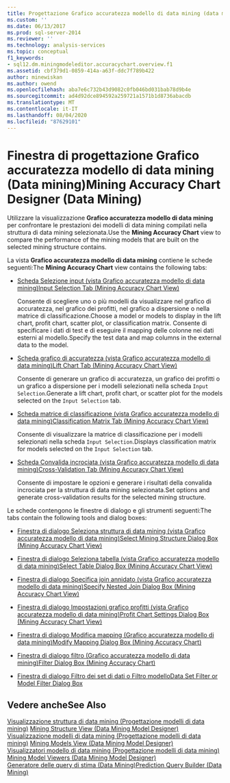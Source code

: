 ```yaml
---
title: Progettazione Grafico accuratezza modello di data mining (data mining) | Microsoft Docs
ms.custom: ''
ms.date: 06/13/2017
ms.prod: sql-server-2014
ms.reviewer: ''
ms.technology: analysis-services
ms.topic: conceptual
f1_keywords:
- sql12.dm.miningmodeleditor.accuracychart.overview.f1
ms.assetid: cbf379d1-0859-414a-a63f-ddc7f789b422
author: minewiskan
ms.author: owend
ms.openlocfilehash: aba7e6c732b43d9082c0fb046bd031bab78d9b4e
ms.sourcegitcommit: ad4d92dce894592a259721a1571b1d8736abacdb
ms.translationtype: MT
ms.contentlocale: it-IT
ms.lasthandoff: 08/04/2020
ms.locfileid: "87629101"
---
```

# <a name="mining-accuracy-chart-designer-data-mining"></a><span data-ttu-id="70991-102">Finestra di progettazione Grafico accuratezza modello di data mining (Data mining)</span><span class="sxs-lookup"><span data-stu-id="70991-102">Mining Accuracy Chart Designer (Data Mining)</span></span>
  <span data-ttu-id="70991-103">Utilizzare la visualizzazione **Grafico accuratezza modello di data mining** per confrontare le prestazioni dei modelli di data mining compilati nella struttura di data mining selezionata.</span><span class="sxs-lookup"><span data-stu-id="70991-103">Use the **Mining Accuracy Chart** view to compare the performance of the mining models that are built on the selected mining structure contains.</span></span>  
  
 <span data-ttu-id="70991-104">La vista **Grafico accuratezza modello di data mining** contiene le schede seguenti:</span><span class="sxs-lookup"><span data-stu-id="70991-104">The **Mining Accuracy Chart** view contains the following tabs:</span></span>  
  
-   [<span data-ttu-id="70991-105">Scheda Selezione input &#40;vista Grafico accuratezza modello di data mining&#41;</span><span class="sxs-lookup"><span data-stu-id="70991-105">Input Selection Tab &#40;Mining Accuracy Chart View&#41;</span></span>](input-selection-tab-mining-accuracy-chart-view.md)  
  
     <span data-ttu-id="70991-106">Consente di scegliere uno o più modelli da visualizzare nel grafico di accuratezza, nel grafico dei profitti, nel grafico a dispersione o nella matrice di classificazione.</span><span class="sxs-lookup"><span data-stu-id="70991-106">Choose a model or models to display in the lift chart, profit chart, scatter plot, or classification matrix.</span></span> <span data-ttu-id="70991-107">Consente di specificare i dati di test e di eseguire il mapping delle colonne nei dati esterni al modello.</span><span class="sxs-lookup"><span data-stu-id="70991-107">Specify the test data and map columns in the external data to the model.</span></span>  
  
-   [<span data-ttu-id="70991-108">Scheda grafico di accuratezza &#40;vista Grafico accuratezza modello di data mining&#41;</span><span class="sxs-lookup"><span data-stu-id="70991-108">Lift Chart Tab &#40;Mining Accuracy Chart View&#41;</span></span>](lift-chart-tab-mining-accuracy-chart-view.md)  
  
     <span data-ttu-id="70991-109">Consente di generare un grafico di accuratezza, un grafico dei profitti o un grafico a dispersione per i modelli selezionati nella scheda `Input Selection`.</span><span class="sxs-lookup"><span data-stu-id="70991-109">Generate a lift chart, profit chart, or scatter plot for the models selected on the `Input Selection` tab.</span></span>  
  
-   [<span data-ttu-id="70991-110">Scheda matrice di classificazione &#40;vista Grafico accuratezza modello di data mining&#41;</span><span class="sxs-lookup"><span data-stu-id="70991-110">Classification Matrix Tab &#40;Mining Accuracy Chart View&#41;</span></span>](classification-matrix-tab-mining-accuracy-chart-view.md)  
  
     <span data-ttu-id="70991-111">Consente di visualizzare la matrice di classificazione per i modelli selezionati nella scheda `Input Selection`.</span><span class="sxs-lookup"><span data-stu-id="70991-111">Displays classification matrix for models selected on the `Input Selection` tab.</span></span>  
  
-   [<span data-ttu-id="70991-112">Scheda Convalida incrociata &#40;vista Grafico accuratezza modello di data mining&#41;</span><span class="sxs-lookup"><span data-stu-id="70991-112">Cross-Validation Tab &#40;Mining Accuracy Chart View&#41;</span></span>](cross-validation-tab-mining-accuracy-chart-view.md)  
  
     <span data-ttu-id="70991-113">Consente di impostare le opzioni e generare i risultati della convalida incrociata per la struttura di data mining selezionata.</span><span class="sxs-lookup"><span data-stu-id="70991-113">Set options and generate cross-validation results for the selected mining structure.</span></span>  
  
 <span data-ttu-id="70991-114">Le schede contengono le finestre di dialogo e gli strumenti seguenti:</span><span class="sxs-lookup"><span data-stu-id="70991-114">The tabs contain the following tools and dialog boxes:</span></span>  
  
-   [<span data-ttu-id="70991-115">Finestra di dialogo Seleziona struttura di data mining &#40;vista Grafico accuratezza modello di data mining&#41;</span><span class="sxs-lookup"><span data-stu-id="70991-115">Select Mining Structure Dialog Box &#40;Mining Accuracy Chart View&#41;</span></span>](select-mining-structure-dialog-box-mining-accuracy-chart-view.md)  
  
-   [<span data-ttu-id="70991-116">Finestra di dialogo Seleziona tabella &#40;vista Grafico accuratezza modello di data mining&#41;</span><span class="sxs-lookup"><span data-stu-id="70991-116">Select Table Dialog Box &#40;Mining Accuracy Chart View&#41;</span></span>](select-table-dialog-box-mining-accuracy-chart-view.md)  
  
-   [<span data-ttu-id="70991-117">Finestra di dialogo Specifica join annidato &#40;vista Grafico accuratezza modello di data mining&#41;</span><span class="sxs-lookup"><span data-stu-id="70991-117">Specify Nested Join Dialog Box &#40;Mining Accuracy Chart View&#41;</span></span>](specify-nested-join-dialog-box-mining-accuracy-chart-view.md)  
  
-   [<span data-ttu-id="70991-118">Finestra di dialogo Impostazioni grafico profitti &#40;vista Grafico accuratezza modello di data mining&#41;</span><span class="sxs-lookup"><span data-stu-id="70991-118">Profit Chart Settings Dialog Box &#40;Mining Accuracy Chart View&#41;</span></span>](profit-chart-settings-dialog-box-mining-accuracy-chart-view.md)  
  
-   [<span data-ttu-id="70991-119">Finestra di dialogo Modifica mapping &#40;Grafico accuratezza modello di data mining&#41;</span><span class="sxs-lookup"><span data-stu-id="70991-119">Modify Mapping Dialog Box &#40;Mining Accuracy Chart&#41;</span></span>](modify-mapping-dialog-box-mining-accuracy-chart.md)  
  
-   [<span data-ttu-id="70991-120">Finestra di dialogo filtro &#40;Grafico accuratezza modello di data mining&#41;</span><span class="sxs-lookup"><span data-stu-id="70991-120">Filter Dialog Box &#40;Mining Accuracy Chart&#41;</span></span>](filter-dialog-box-mining-accuracy-chart.md)  
  
-   [<span data-ttu-id="70991-121">Finestra di dialogo Filtro dei set di dati o Filtro modello</span><span class="sxs-lookup"><span data-stu-id="70991-121">Data Set Filter or Model Filter Dialog Box</span></span>](data-set-filter-or-model-filter-dialog-box.md)  
  
## <a name="see-also"></a><span data-ttu-id="70991-122">Vedere anche</span><span class="sxs-lookup"><span data-stu-id="70991-122">See Also</span></span>  
 <span data-ttu-id="70991-123">[Visualizzazione struttura di data mining &#40;Progettazione modelli di data mining&#41;](mining-structure-view-data-mining-model-designer.md) </span><span class="sxs-lookup"><span data-stu-id="70991-123">[Mining Structure View &#40;Data Mining Model Designer&#41;](mining-structure-view-data-mining-model-designer.md) </span></span>  
 <span data-ttu-id="70991-124">[Visualizzazione modelli di data mining &#40;Progettazione modelli di data mining&#41;](mining-models-view-data-mining-model-designer.md) </span><span class="sxs-lookup"><span data-stu-id="70991-124">[Mining Models View &#40;Data Mining Model Designer&#41;](mining-models-view-data-mining-model-designer.md) </span></span>  
 <span data-ttu-id="70991-125">[Visualizzatori modello di data mining &#40;Progettazione modelli di data mining&#41;](mining-model-viewers-data-mining-model-designer.md) </span><span class="sxs-lookup"><span data-stu-id="70991-125">[Mining Model Viewers &#40;Data Mining Model Designer&#41;](mining-model-viewers-data-mining-model-designer.md) </span></span>  
 [<span data-ttu-id="70991-126">Generatore delle query di stima &#40;Data Mining&#41;</span><span class="sxs-lookup"><span data-stu-id="70991-126">Prediction Query Builder &#40;Data Mining&#41;</span></span>](prediction-query-builder-data-mining.md)  
  
  
